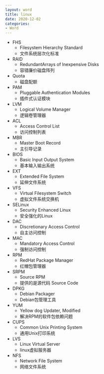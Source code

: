 ```yaml
---
layout: word
title: linux
date: 2020-12-02
categories:
- Word
---
```


* FHS
	* Filesystem Hierarchy Standard
	* 文件系统层次化标准
* RAID
	* RedundantArrays of Inexpensive Disks
	* 容错廉价磁盘阵列
* Quota
	* 磁盘配额
* PAM
	* Pluggable Authentication Modules
	* 插件式认证模块
* LVM
	* Logical Volume Manager
	* 逻辑卷管理器
* ACL
	* Access Control List
	* 访问控制列表
* MBR
	* Master Boot Record
	* 主引导记录
* BIOS
	* Basic Input Output System
	* 基本输入输出系统
* EXT
	* Extended File System
	* 延伸文件系统
* VFS
	* Virtual Filesystem Switch
	* 虚拟文件系统交换机
* SELinux
	* Security Enhanced Linux
	* 安全强化的Linux
* DAC
	* Discretionary Access Control
	* 自主访问控制
* MAC
	* Mandatory Access Control
	* 强制访问控制
* RPM
	* RedHat Package Manager
	* 红帽包管理器
* SRPM
	* Source RPM
	* 提供的是源代码 Source Code
* DPKG
	* Debian Packager
	* Debian包管理工具
* YUM
	* Yellow dog Updater, Modified
	* 解决RPM的软件包依赖问题
* CUPS
	* Common Unix Printing System
	* 通用Unix打印系统
* LVS
	* Linux Virtual Server
	* linux虚拟服务器
* NFS
	* Network File System
	* 网络文件系统

